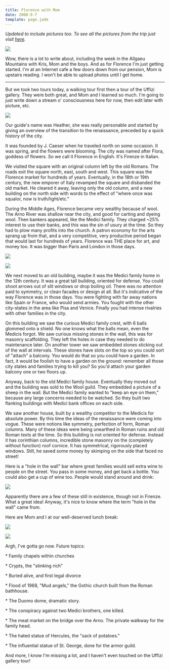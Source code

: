 ```yaml
---
title: Florence with Mom
date: 2008-9-7
template: page.jade
---
```


_Updated to include pictures too. To see all the pictures from the trip just visit [here](http://www.flickr.com/photos/ripsawridge/sets/72157607284549121/)._
  
  
[![](http://farm3.static.flickr.com/2172/2855358207_70b700aa87_m.jpg)](http://www.flickr.com/photos/ripsawridge/2855358207/)
  
  
Wow, there is a lot to write about, including the week in the Allgaeu
Mountains with Kris, Mom and the boys. And as for Florence I'm just getting
started. I'm at an Internet cafe a few doors down from our pension, Mom
is upstairs reading. I won't be able to upload photos until I get home.
  
---
  
But we took two tours today, a walking tour first then a tour of the Uffizi
gallery. They were both great, and Mom and I learned so much. I'm going
to just write down a stream o' consciousness here for now, then edit later
with picture, etc.
  
  
  
[![](http://farm4.static.flickr.com/3183/2855345311_0a02f64824_m.jpg)](http://www.flickr.com/photos/ripsawridge/2855345311/)
  
  
Our guide's name was Heather, she was really personable and started by
giving an overview of the transition to the renaissance, preceded by a
quick history of the city.
  
  
It was founded by J. Caeser when he traveled north on some occasion. It
was spring, and the flowers were blooming. The city was named after Flora,
goddess of flowers. So we call it Florence in English. It's Firenze in
Italian.
  
  
We visited the square with an original column left by the old Romans.
The roads exit the square north, east, south and west. This square was
the Florence market for hundreds of years. Eventually, in the 18th or 19th
century, the new emporer of Italy revamped the square and disbanded the
old market. He cleared it away, leaving only the old column, and a new
building on the north side with words to the effect of "where once was
squalor, now is truth/light/etc."
  
  
During the Middle Ages, Florence became very wealthy because of wool.
The Arno River was shallow near the city, and good for carting and dyeing
wool. Then bankers appeared, like the Medici family. They charged ~25%
interest to use their banks, and this was the sin of usury at the time.
So they had to plow many profits into the church. A patron economy for
the arts sprang up from that, and a very competitive, very productive period
began that would last for hundreds of years. Florence was THE place for
art, and money too. It was bigger than Paris and London in those days.
  
  
[![](http://farm4.static.flickr.com/3198/2855346343_3feae9c6d1_m.jpg)](http://www.flickr.com/photos/ripsawridge/2855346343/)
  
[![](http://farm4.static.flickr.com/3043/2855347537_f4623498db_m.jpg)](http://www.flickr.com/photos/ripsawridge/2855347537/)
  
  
We next moved to an old building, maybe it was the Medici family home
in the 12th century. It was a great tall building, oriented for defense.
You could shoot arrows out of slit windows or drop boiling oil. There was
no attention paid to symmetry, or clean facades or design at all. But it's
indicative of the way Florence was in those days. You were fighting with
far away nations like Spain or France, who would send armies. You fought
with the other city-states in the area like Pisa and Venice. Finally you
had intense rivalries with other families in the city.
  
  
On this building we saw the curious Medici family crest, with 6 balls
glommed onto a shield. No one knows what the balls mean, even the Medicis
forgot. We saw curious missing stones in the wall, this was for masonry
scaffolding. They left the holes in case they needed to do maintenance
later. On another tower we saw embedded stones sticking out of the wall
at intervals. These stones have slots on the top so you could sort of "attach"
a balcony. You would do that so you could have a garden. In fact, it would
be foolish to have a garden on the ground: remember all those city states
and families trying to kill you? So you'd attach your garden balcony one
or two floors up.
  
  
Anyway, back to the old Medici family house. Eventually they moved out
and the building was sold to the Wool guild. They embedded a picture of
a sheep in the wall. But the Medici family wanted to "keep an eye on them,"
because any large concerns needed to be watched. So they built two flanking
buildings with Medici bank offices on each side.
  
  
We saw another house, built by a wealthy competitor to the Medicis for
absolute power. By this time the ideas of the renaissance were coming into
vogue. These were notions like symmetry, perfection of form, Roman columns.
Many of these ideas were being unearthed in Roman ruins and old Roman texts
at the time. So this building is not oriented for defense. Instead it has
corinthian columns, incredible stone masonry on the (completely without
function) roof cornice. It has symmetrical, rigorously placed windows.
Still, he saved some money by skimping on the side that faced no street!
  
  
Here is a "hole in the wall" bar where great families would sell extra
wine to people on the street. You pass in some money, and get back a bottle.
You could also get a cup of wine too. People would stand around and drink:
  
  
[![](http://farm3.static.flickr.com/2136/2855349131_c99160d938_m.jpg)](http://www.flickr.com/photos/ripsawridge/2855349131/)
  
  
Apparently there are a few of these still in existence, though not in
Firenze. What a great idea! Anyway, it's nice to know where the term "hole
in the wall" came from.
  
  
Here are Mom and I at our well-deserved lunch break:
  
[![](http://farm4.static.flickr.com/3117/2855358925_41c038f7c7_m.jpg)](http://www.flickr.com/photos/ripsawridge/2855358925/)
  
[![](http://farm4.static.flickr.com/3210/2855359295_961740de0b_m.jpg)](http://www.flickr.com/photos/ripsawridge/2855359295/)
  
  
Argh, I've gotta go now. Future topics:
  
  
\* Family chapels within churches
  
\* Crypts, the "stinking rich"
  
\* Buried alive, and first legal divorce
  
\* Flood of 1968, "Mud angels," the Gothic church built from the Roman
bathhouse.
  
\* The Duomo dome, dramatic story.
  
\* The conspiracy against two Medici brothers, one killed.
  
\* The meat market on the bridge over the Arno. The private walkway for
the family head.
  
\* The hated statue of Hercules, the "sack of potatoes."
  
\* The influential statue of St. George, done for the armor guild.
  
  
And more, I know I'm missing a lot, and I haven't even touched on the
Uffizi gallery tour!
